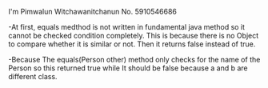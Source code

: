I'm Pimwalun Witchawanitchanun
No. 5910546686



-At first, equals medthod is not written in fundamental java method so it cannot be checked condition completely. 
This is because there is no Object to compare whether it is similar or not. Then it returns false instead of true.


-Because The equals(Person other) method only checks for the name of the Person so this returned true while 
It should be false because a and b are different class.